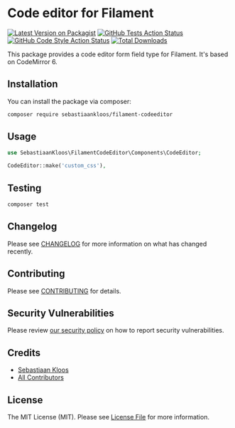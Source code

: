 # Code editor for Filament

[![Latest Version on Packagist](https://img.shields.io/packagist/v/sebastiaankloos/filament-codeeditor.svg?style=flat-square)](https://packagist.org/packages/sebastiaankloos/filament-codeeditor)
[![GitHub Tests Action Status](https://img.shields.io/github/workflow/status/sebastiaankloos/filament-codeeditor/run-tests?label=tests)](https://github.com/sebastiaankloos/filament-codeeditor/actions?query=workflow%3Arun-tests+branch%3Amain)
[![GitHub Code Style Action Status](https://img.shields.io/github/workflow/status/sebastiaankloos/filament-codeeditor/Check%20&%20fix%20styling?label=code%20style)](https://github.com/sebastiaankloos/filament-codeeditor/actions?query=workflow%3A"Check+%26+fix+styling"+branch%3Amain)
[![Total Downloads](https://img.shields.io/packagist/dt/sebastiaankloos/filament-codeeditor.svg?style=flat-square)](https://packagist.org/packages/sebastiaankloos/filament-codeeditor)

This package provides a code editor form field type for Filament. It's based on CodeMirror 6.

## Installation

You can install the package via composer:

```bash
composer require sebastiaankloos/filament-codeeditor
```

## Usage

```php
use SebastiaanKloos\FilamentCodeEditor\Components\CodeEditor;

CodeEditor::make('custom_css'),
```

## Testing

```bash
composer test
```

## Changelog

Please see [CHANGELOG](CHANGELOG.md) for more information on what has changed recently.

## Contributing

Please see [CONTRIBUTING](https://github.com/spatie/.github/blob/main/CONTRIBUTING.md) for details.

## Security Vulnerabilities

Please review [our security policy](../../security/policy) on how to report security vulnerabilities.

## Credits

- [Sebastiaan Kloos](https://github.com/SebastiaanKloos)
- [All Contributors](../../contributors)

## License

The MIT License (MIT). Please see [License File](LICENSE.md) for more information.
